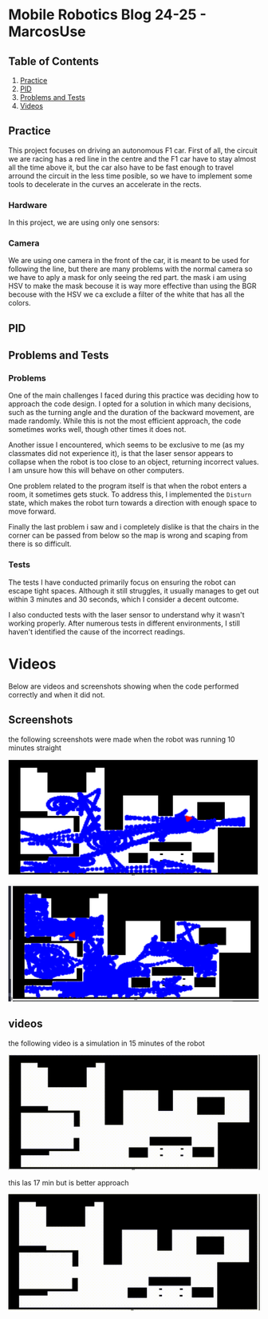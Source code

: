 # Mobile Robotics Blog 24-25 - MarcosUse

## Table of Contents
1. [Practice](#practice)
2. [PID](#PID)
3. [Problems and Tests](#problems-and-tests)
4. [Videos](#videos)

## Practice

This project focuses on driving an autonomous F1 car. First of all, the circuit we are racing has a red line in the centre and the F1 car have to stay almost all the time above it, but the car also have to be fast enough to travel arround the circuit in the less time posible, so we have to implement some tools to decelerate in the curves an accelerate in the rects.

### Hardware

In this project, we are using only one sensors:
### Camera
We are using one camera in the front of the car, it is meant to be used for following the line, but there are many problems with the normal camera so we have to aply a mask for only seeing the red part. the mask i am using HSV to make the mask becouse it is way more effective than using the BGR becouse with the HSV we ca exclude a filter of the white that has all the colors.

## PID


## Problems and Tests

### Problems

One of the main challenges I faced during this practice was deciding how to approach the code design. I opted for a solution in which many decisions, such as the turning angle and the duration of the backward movement, are made randomly. While this is not the most efficient approach, the code sometimes works well, though other times it does not.

Another issue I encountered, which seems to be exclusive to me (as my classmates did not experience it), is that the laser sensor appears to collapse when the robot is too close to an object, returning incorrect values. I am unsure how this will behave on other computers.

One problem related to the program itself is that when the robot enters a room, it sometimes gets stuck. To address this, I implemented the `Disturn` state, which makes the robot turn towards a direction with enough space to move forward.

Finally the last problem i saw and i completely dislike is that the chairs in the corner can be passed from below so the map is wrong and scaping from there is so difficult.


### Tests

The tests I have conducted primarily focus on ensuring the robot can escape tight spaces. Although it still struggles, it usually manages to get out within 3 minutes and 30 seconds, which I consider a decent outcome.

I also conducted tests with the laser sensor to understand why it wasn't working properly. After numerous tests in different environments, I still haven't identified the cause of the incorrect readings.

# Videos
Below are videos and screenshots showing when the code performed correctly and when it did not.
## Screenshots
the following screenshots were made when the robot was running 10 minutes straight

![cap 1](https://github.com/urjc-docencia-robotica-movil/blog-robotica-movil-24-25-marcosuse/blob/main/r_movil/Captura%20desde%202024-09-29%2017-08-09.png)

![cap 2](https://github.com/urjc-docencia-robotica-movil/blog-robotica-movil-24-25-marcosuse/blob/main/r_movil/Captura%20desde%202024-09-28%2020-03-48.png)

## videos
the following video is a simulation in 15 minutes of the robot

![video](https://github.com/urjc-docencia-robotica-movil/blog-robotica-movil-24-25-marcosuse/blob/main/r_movil/output.gif)

this las 17 min but is better approach

![video 2](https://github.com/urjc-docencia-robotica-movil/blog-robotica-movil-24-25-marcosuse/blob/main/r_movil/vacumg.gif)
